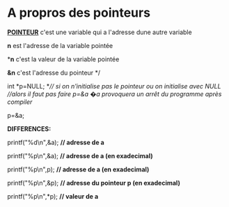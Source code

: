 # A propros des pointeurs

**[POINTEUR](https://fr.wikipedia.org/wiki/Pointeur_(programmation))**  c'est une variable qui a l'adresse dune autre variable


**n** est l'adresse de la variable pointée 

***n** c'est la valeur de la variable  pointée


**&n** c'est l'adresse du pointeur
*/

int 	*p=NULL;  **// si on n'initialise pas le pointeur ou on initialise avec NULL 
                 //alors il faut pas faire *p=&a �a provoquera un arrêt du programme après compiler**

p=&a;

**DIFFERENCES:**

printf("%d\n",&a); **// adresse de a** 

printf("%p\n",&a); **// adresse de a (en exadecimal)**

printf("%p\n",p);  **// adresse de a (en exadecimal)**

printf("%p\n",&p);  **// adresse du pointeur p (en exadecimal)**

printf("%p\n",*p);  **// valeur de a**



